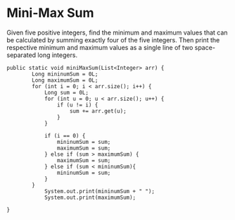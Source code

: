 # Mini-Max Sum
Given five positive integers, find the minimum and maximum values that can be calculated by summing exactly four of the five integers. Then print the respective minimum and maximum values as a single line of two space-separated long integers.


```
public static void miniMaxSum(List<Integer> arr) {
        Long mininumSum = 0L;
        Long maximumSum = 0L;
        for (int i = 0; i < arr.size(); i++) {
            Long sum = 0L;
            for (int u = 0; u < arr.size(); u++) {
                if (u != i) {
                    sum += arr.get(u);
                }
            }
            
            if (i == 0) {
                mininumSum = sum;
                maximumSum = sum;
            } else if (sum > maximumSum) {
                maximumSum = sum;
            } else if (sum < mininumSum){
                mininumSum = sum;
            }
        }
            System.out.print(mininumSum + " ");
            System.out.print(maximumSum);

}
```
